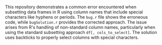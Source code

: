 This repository demonstrates a common error encountered when subsetting data frames in R using column names that include special characters like hyphens or periods.  The `bug.r` file shows the erroneous code, while `bugSolution.r` provides the corrected approach.  The issue arises from R's handling of non-standard column names, particularly when using the standard subsetting approach `df[, cols_to_select]`. The solution uses backticks to properly select columns with special characters.